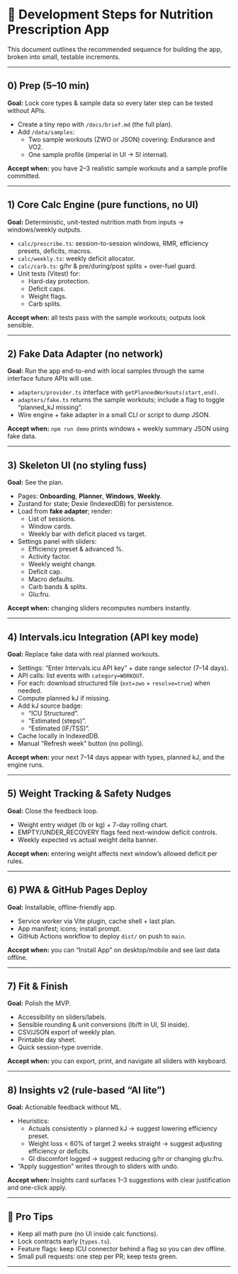 # 🚀 Development Steps for Nutrition Prescription App

This document outlines the recommended sequence for building the app, broken into small, testable increments.

---

## 0) Prep (5–10 min)
**Goal:** Lock core types & sample data so every later step can be tested without APIs.

- Create a tiny repo with `/docs/brief.md` (the full plan).
- Add `/data/samples`:
  - Two sample workouts (ZWO or JSON) covering: Endurance and VO2.
  - One sample profile (imperial in UI → SI internal).

**Accept when:** you have 2–3 realistic sample workouts and a sample profile committed.

---

## 1) Core Calc Engine (pure functions, no UI)
**Goal:** Deterministic, unit-tested nutrition math from inputs → windows/weekly outputs.

- `calc/prescribe.ts`: session-to-session windows, RMR, efficiency presets, deficits, macros.
- `calc/weekly.ts`: weekly deficit allocator.
- `calc/carb.ts`: g/hr & pre/during/post splits + over-fuel guard.
- Unit tests (Vitest) for:
  - Hard-day protection.
  - Deficit caps.
  - Weight flags.
  - Carb splits.

**Accept when:** all tests pass with the sample workouts; outputs look sensible.

---

## 2) Fake Data Adapter (no network)
**Goal:** Run the app end-to-end with local samples through the same interface future APIs will use.

- `adapters/provider.ts` interface with `getPlannedWorkouts(start,end)`.
- `adapters/fake.ts` returns the sample workouts; include a flag to toggle “planned_kJ missing”.
- Wire engine + fake adapter in a small CLI or script to dump JSON.

**Accept when:** `npm run demo` prints windows + weekly summary JSON using fake data.

---

## 3) Skeleton UI (no styling fuss)
**Goal:** See the plan.

- Pages: **Onboarding**, **Planner**, **Windows**, **Weekly**.
- Zustand for state; Dexie (IndexedDB) for persistence.
- Load from **fake adapter**; render:
  - List of sessions.
  - Window cards.
  - Weekly bar with deficit placed vs target.
- Settings panel with sliders:
  - Efficiency preset & advanced %.
  - Activity factor.
  - Weekly weight change.
  - Deficit cap.
  - Macro defaults.
  - Carb bands & splits.
  - Glu:fru.

**Accept when:** changing sliders recomputes numbers instantly.

---

## 4) Intervals.icu Integration (API key mode)
**Goal:** Replace fake data with real planned workouts.

- Settings: “Enter Intervals.icu API key” + date range selector (7–14 days).
- API calls: list events with `category=WORKOUT`.
- For each: download structured file (`ext=zwo` + `resolve=true`) when needed.
- Compute planned kJ if missing.
- Add kJ source badge:
  - “ICU Structured”.
  - “Estimated (steps)”.
  - “Estimated (IF/TSS)”.
- Cache locally in IndexedDB.
- Manual “Refresh week” button (no polling).

**Accept when:** your next 7–14 days appear with types, planned kJ, and the engine runs.

---

## 5) Weight Tracking & Safety Nudges
**Goal:** Close the feedback loop.

- Weight entry widget (lb or kg) + 7-day rolling chart.
- EMPTY/UNDER_RECOVERY flags feed next-window deficit controls.
- Weekly expected vs actual weight delta banner.

**Accept when:** entering weight affects next window’s allowed deficit per rules.

---

## 6) PWA & GitHub Pages Deploy
**Goal:** Installable, offline-friendly app.

- Service worker via Vite plugin, cache shell + last plan.
- App manifest; icons; install prompt.
- GitHub Actions workflow to deploy `dist/` on push to `main`.

**Accept when:** you can “Install App” on desktop/mobile and see last data offline.

---

## 7) Fit & Finish
**Goal:** Polish the MVP.

- Accessibility on sliders/labels.
- Sensible rounding & unit conversions (lb/ft in UI, SI inside).
- CSV/JSON export of weekly plan.
- Printable day sheet.
- Quick session-type override.

**Accept when:** you can export, print, and navigate all sliders with keyboard.

---

## 8) Insights v2 (rule-based “AI lite”)
**Goal:** Actionable feedback without ML.

- Heuristics:
  - Actuals consistently > planned kJ → suggest lowering efficiency preset.
  - Weight loss < 60% of target 2 weeks straight → suggest adjusting efficiency or deficits.
  - GI discomfort logged → suggest reducing g/hr or changing glu:fru.
- “Apply suggestion” writes through to sliders with undo.

**Accept when:** Insights card surfaces 1–3 suggestions with clear justification and one-click apply.

---

## 🔑 Pro Tips
- Keep all math pure (no UI inside calc functions).
- Lock contracts early (`types.ts`).
- Feature flags: keep ICU connector behind a flag so you can dev offline.
- Small pull requests: one step per PR; keep tests green.

---
